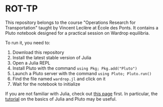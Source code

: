 # ROT-TP

This repository belongs to the course "Operations Research for Transportation" taught by Vincent Leclère at École des Ponts. It contains a Pluto notebook designed for a practical session on Wardrop equilibria.

To run it, you need to:

1. Download this repository
2. Install the latest stable version of Julia
3. Open a Julia REPL
4. Install Pluto with the command `using Pkg; Pkg.add("Pluto")`
5. Launch a Pluto server with the command `using Pluto; Pluto.run()`
6. Find the file named `wardrop.jl` and click on it
7. Wait for the notebook to initialize

If you are not familiar with Julia, check out [this page](https://gdalle.github.io/IntroJulia/) first. In particular, the [tutorial](https://gdalle.github.io/IntroJulia/basics.html) on the basics of Julia and Pluto may be useful.